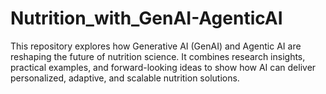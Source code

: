 # Nutrition_with_GenAI-AgenticAI
This repository explores how Generative AI (GenAI) and Agentic AI are reshaping the future of nutrition science. It combines research insights, practical examples, and forward-looking ideas to show how AI can deliver personalized, adaptive, and scalable nutrition solutions. 
